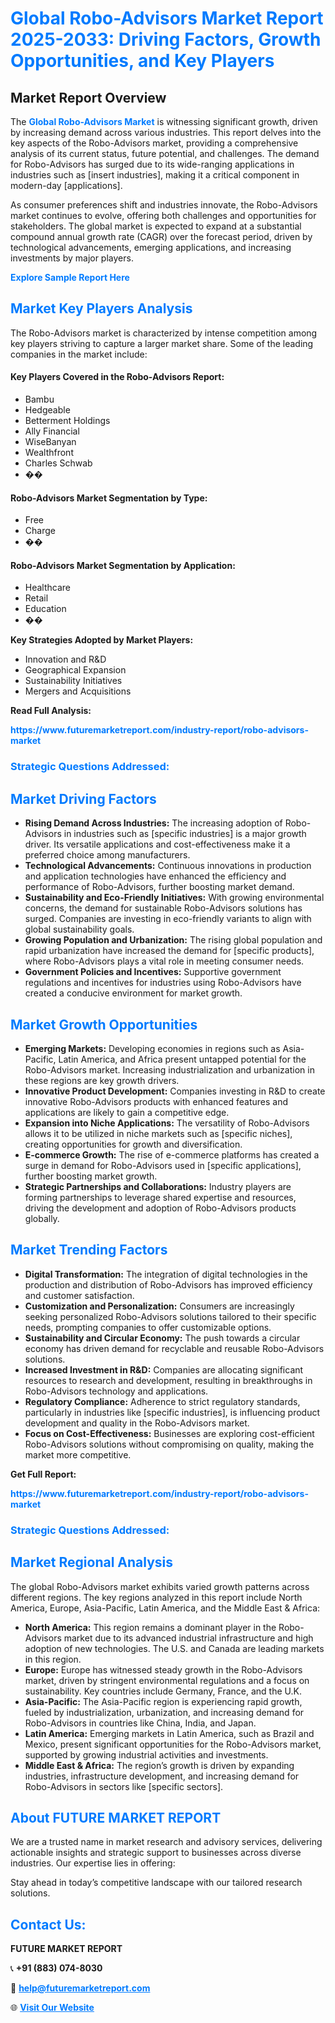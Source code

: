 <h1 style="color: #007BFF;">Global Robo-Advisors Market Report 2025-2033: Driving Factors, Growth Opportunities, and Key Players</h1>

<section id="overview">
<h2>Market Report Overview</h2>
<p>The <a href="https://www.futuremarketreport.com/industry-report/robo-advisors-market" style="color: #007BFF; text-decoration: none;"><strong>Global Robo-Advisors Market</strong></a> is witnessing significant growth, driven by increasing demand across various industries. This report delves into the key aspects of the Robo-Advisors market, providing a comprehensive analysis of its current status, future potential, and challenges. The demand for Robo-Advisors has surged due to its wide-ranging applications in industries such as [insert industries], making it a critical component in modern-day [applications].</p>
<p>As consumer preferences shift and industries innovate, the Robo-Advisors market continues to evolve, offering both challenges and opportunities for stakeholders. The global market is expected to expand at a substantial compound annual growth rate (CAGR) over the forecast period, driven by technological advancements, emerging applications, and increasing investments by major players.</p>
</section>

<section id="overview">
<p><a href="https://www.futuremarketreport.com/request-sample/reportId=114013" style="color: #007BFF; text-decoration: none;"><strong>Explore Sample Report Here</strong></a></p>
</section>

<section id="key-players">
<h2 style="color: #007BFF;">Market Key Players Analysis</h2>
<p>The Robo-Advisors market is characterized by intense competition among key players striving to capture a larger market share. Some of the leading companies in the market include:</p>
<h4>Key Players Covered in the Robo-Advisors Report:</h4>
<ul><li>Bambu</li><li>Hedgeable</li><li>Betterment Holdings</li><li>Ally Financial</li><li>WiseBanyan</li><li>Wealthfront</li><li>Charles Schwab</li><li>��</li></ul>
<h4>Robo-Advisors Market Segmentation by Type:</h4>
<ul><li>Free</li><li>Charge</li><li>��</li></ul>

<h4>Robo-Advisors Market Segmentation by Application:</h4>
<ul><li>Healthcare</li><li>Retail</li><li>Education</li><li>��</li></ul>
<p><strong>Key Strategies Adopted by Market Players:</strong></p>
<ul>
<li>Innovation and R&D</li>
<li>Geographical Expansion</li>
<li>Sustainability Initiatives</li>
<li>Mergers and Acquisitions</li>
</ul>
</section>

<section>
<p><strong>Read Full Analysis: </strong></p><a href="https://www.futuremarketreport.com/industry-report/robo-advisors-market" style="color: #007BFF; text-decoration: none;"><strong>https://www.futuremarketreport.com/industry-report/robo-advisors-market</strong></a>
<h3 style="color: #007BFF;">Strategic Questions Addressed:</h3>
</section>

<section id="driving-factors">
<h2 style="color: #007BFF;">Market Driving Factors</h2>
<ul>
<li><strong>Rising Demand Across Industries:</strong> The increasing adoption of Robo-Advisors in industries such as [specific industries] is a major growth driver. Its versatile applications and cost-effectiveness make it a preferred choice among manufacturers.</li>
<li><strong>Technological Advancements:</strong> Continuous innovations in production and application technologies have enhanced the efficiency and performance of Robo-Advisors, further boosting market demand.</li>
<li><strong>Sustainability and Eco-Friendly Initiatives:</strong> With growing environmental concerns, the demand for sustainable Robo-Advisors solutions has surged. Companies are investing in eco-friendly variants to align with global sustainability goals.</li>
<li><strong>Growing Population and Urbanization:</strong> The rising global population and rapid urbanization have increased the demand for [specific products], where Robo-Advisors plays a vital role in meeting consumer needs.</li>
<li><strong>Government Policies and Incentives:</strong> Supportive government regulations and incentives for industries using Robo-Advisors have created a conducive environment for market growth.</li>
</ul>
</section>

<section id="growth-opportunities">
<h2 style="color: #007BFF;">Market Growth Opportunities</h2>
<ul>
<li><strong>Emerging Markets:</strong> Developing economies in regions such as Asia-Pacific, Latin America, and Africa present untapped potential for the Robo-Advisors market. Increasing industrialization and urbanization in these regions are key growth drivers.</li>
<li><strong>Innovative Product Development:</strong> Companies investing in R&D to create innovative Robo-Advisors products with enhanced features and applications are likely to gain a competitive edge.</li>
<li><strong>Expansion into Niche Applications:</strong> The versatility of Robo-Advisors allows it to be utilized in niche markets such as [specific niches], creating opportunities for growth and diversification.</li>
<li><strong>E-commerce Growth:</strong> The rise of e-commerce platforms has created a surge in demand for Robo-Advisors used in [specific applications], further boosting market growth.</li>
<li><strong>Strategic Partnerships and Collaborations:</strong> Industry players are forming partnerships to leverage shared expertise and resources, driving the development and adoption of Robo-Advisors products globally.</li>
</ul>
</section>

<section id="trending-factors">
<h2 style="color: #007BFF;">Market Trending Factors</h2>
<ul>
<li><strong>Digital Transformation:</strong> The integration of digital technologies in the production and distribution of Robo-Advisors has improved efficiency and customer satisfaction.</li>
<li><strong>Customization and Personalization:</strong> Consumers are increasingly seeking personalized Robo-Advisors solutions tailored to their specific needs, prompting companies to offer customizable options.</li>
<li><strong>Sustainability and Circular Economy:</strong> The push towards a circular economy has driven demand for recyclable and reusable Robo-Advisors solutions.</li>
<li><strong>Increased Investment in R&D:</strong> Companies are allocating significant resources to research and development, resulting in breakthroughs in Robo-Advisors technology and applications.</li>
<li><strong>Regulatory Compliance:</strong> Adherence to strict regulatory standards, particularly in industries like [specific industries], is influencing product development and quality in the Robo-Advisors market.</li>
<li><strong>Focus on Cost-Effectiveness:</strong> Businesses are exploring cost-efficient Robo-Advisors solutions without compromising on quality, making the market more competitive.</li>
</ul>
</section>

<section>
<p><strong>Get Full Report: </strong></p><a href="https://www.futuremarketreport.com/industry-report/robo-advisors-market" style="color: #007BFF; text-decoration: none;"><strong>https://www.futuremarketreport.com/industry-report/robo-advisors-market</strong></a>
<h3 style="color: #007BFF;">Strategic Questions Addressed:</h3>
</section>


<section id="regional-analysis">
<h2 style="color: #007BFF;">Market Regional Analysis</h2>
<p>The global Robo-Advisors market exhibits varied growth patterns across different regions. The key regions analyzed in this report include North America, Europe, Asia-Pacific, Latin America, and the Middle East & Africa:</p>
<ul>
<li><strong>North America:</strong> This region remains a dominant player in the Robo-Advisors market due to its advanced industrial infrastructure and high adoption of new technologies. The U.S. and Canada are leading markets in this region.</li>
<li><strong>Europe:</strong> Europe has witnessed steady growth in the Robo-Advisors market, driven by stringent environmental regulations and a focus on sustainability. Key countries include Germany, France, and the U.K.</li>
<li><strong>Asia-Pacific:</strong> The Asia-Pacific region is experiencing rapid growth, fueled by industrialization, urbanization, and increasing demand for Robo-Advisors in countries like China, India, and Japan.</li>
<li><strong>Latin America:</strong> Emerging markets in Latin America, such as Brazil and Mexico, present significant opportunities for the Robo-Advisors market, supported by growing industrial activities and investments.</li>
<li><strong>Middle East & Africa:</strong> The region’s growth is driven by expanding industries, infrastructure development, and increasing demand for Robo-Advisors in sectors like [specific sectors].</li>
</ul>
</section>

<footer>
<h2 style="color: #007BFF;">About FUTURE MARKET REPORT</h2>
<p>We are a trusted name in market research and advisory services, delivering actionable insights and strategic support to businesses across diverse industries. Our expertise lies in offering:</p>

<p>Stay ahead in today’s competitive landscape with our tailored research solutions.</p>

<h2 style="color: #007BFF;">Contact Us:</h2>
<p><strong>FUTURE MARKET REPORT</strong></p>
<p>📞 <strong>+91 (883) 074-8030</strong></p>
<p>📧 <strong><a href="mailto:help@futuremarketreport.com" style="color: #007BFF;">help@futuremarketreport.com</a></strong></p>
<p>🌐 <strong><a href="https://www.futuremarketreport.com/" style="color: #007BFF;">Visit Our Website</a></strong></p>
</footer>